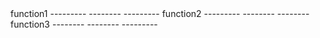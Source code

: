 <head>
<body>
function1
---------
--------
---------
function2
---------
--------
--------
function3
--------
--------
---------
<body>
<head>

